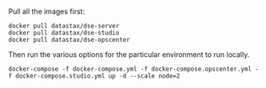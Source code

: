 Pull all the images first:

```
docker pull datastax/dse-server
docker pull datastax/dse-studio
docker pull datastax/dse-opscenter
```

Then run the various options for the particular environment to run locally.

```
docker-compose -f docker-compose.yml -f docker-compose.opscenter.yml -f docker-compose.studio.yml up -d --scale node=2
```
